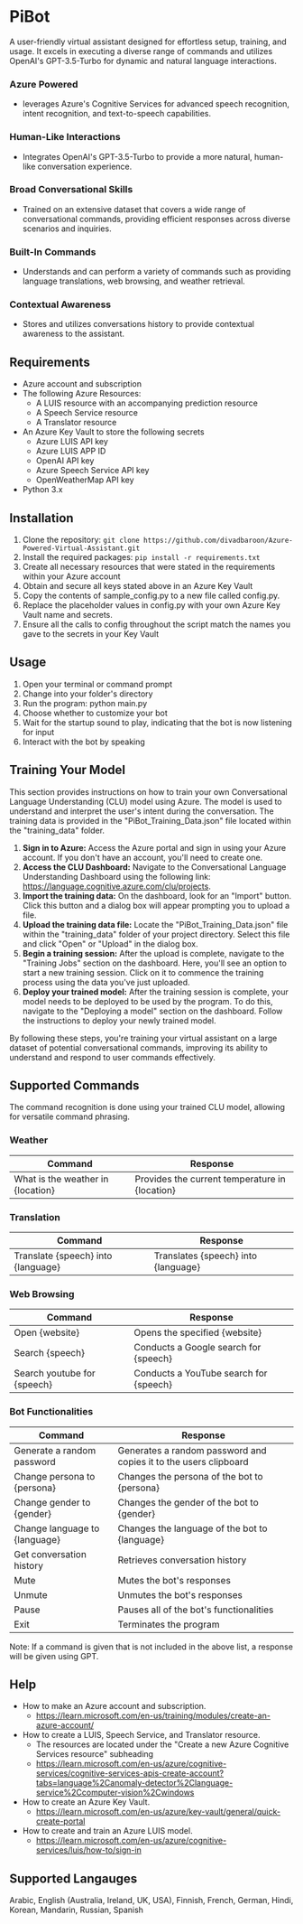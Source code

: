 # PiBot
A user-friendly virtual assistant designed for effortless setup, training, and usage. It excels in executing a diverse range of commands and utilizes OpenAI's GPT-3.5-Turbo for dynamic and natural language interactions. 

### Azure Powered

- leverages Azure's Cognitive Services for advanced speech recognition, intent recognition, and text-to-speech capabilities.

### Human-Like Interactions

- Integrates OpenAI's GPT-3.5-Turbo to provide a more natural, human-like conversation experience.

### Broad Conversational Skills

- Trained on an extensive dataset that covers a wide range of conversational commands, providing efficient responses across diverse scenarios and inquiries.

### Built-In Commands

- Understands and can perform a variety of commands such as providing language translations, web browsing, and weather retrieval. 

### Contextual Awareness

- Stores and utilizes conversations history to provide contextual awareness to the assistant.

## Requirements
- Azure account and subscription
- The following Azure Resources:
  - A LUIS resource with an accompanying prediction resource
  - A Speech Service resource
  - A Translator resource
- An Azure Key Vault to store the following secrets
  - Azure LUIS API key
  - Azure LUIS APP ID
  - OpenAI API key
  - Azure Speech Service API key
  - OpenWeatherMap API key
- Python 3.x

## Installation
1. Clone the repository: `git clone https://github.com/divadbaroon/Azure-Powered-Virtual-Assistant.git`
2. Install the required packages: `pip install -r requirements.txt`
3. Create all necessary resources that were stated in the requirements within your Azure account
4. Obtain and secure all keys stated above in an Azure Key Vault
5. Copy the contents of sample_config.py to a new file called config.py.
6. Replace the placeholder values in config.py with your own Azure Key Vault name and secrets.
7. Ensure all the calls to config throughout the script match the names you gave to the secrets in your Key Vault

## Usage
1. Open your terminal or command prompt
2. Change into your folder's directory
3. Run the program: python main.py
4. Choose whether to customize your bot
5. Wait for the startup sound to play, indicating that the bot is now listening for input
6. Interact with the bot by speaking

## Training Your Model
This section provides instructions on how to train your own Conversational Language Understanding (CLU) model using Azure. The model is used to understand and interpret the user's intent during the conversation. The training data is provided in the "PiBot_Training_Data.json" file located within the "training_data" folder.
1. **Sign in to Azure:** Access the Azure portal and sign in using your Azure account. If you don't have an account, you'll need to create one.
2. **Access the CLU Dashboard:** Navigate to the Conversational Language Understanding Dashboard using the following link: https://language.cognitive.azure.com/clu/projects.
3. **Import the training data:** On the dashboard, look for an "Import" button. Click this button and a dialog box will appear prompting you to upload a file.
4. **Upload the training data file:** Locate the "PiBot_Training_Data.json" file within the "training_data" folder of your project directory. Select this file and click "Open" or "Upload" in the dialog box.
5. **Begin a training session:** After the upload is complete, navigate to the "Training Jobs" section on the dashboard. Here, you'll see an option to start a new training session. Click on it to commence the training process using the data you've just uploaded.
6. **Deploy your trained model:** After the training session is complete, your model needs to be deployed to be used by the program. To do this, navigate to the "Deploying a model" section on the dashboard. Follow the instructions to deploy your newly trained model.

By following these steps, you're training your virtual assistant on a large dataset of potential conversational commands, improving its ability to understand and respond to user commands effectively.

## Supported Commands
The command recognition is done using your trained CLU model, allowing for versatile command phrasing.

### Weather
| Command | Response |
| ------- | -------- |
| What is the weather in {location} | Provides the current temperature in {location} |
### Translation
| Command | Response |
| ------- | -------- |
| Translate {speech} into {language} | Translates {speech} into {language} |
### Web Browsing
| Command | Response |
| ------- | -------- |
| Open {website} | Opens the specified {website} |
| Search {speech} | Conducts a Google search for {speech} |
| Search youtube for {speech} | Conducts a YouTube search for {speech} |
### Bot Functionalities
| Command | Response |
| ------- | -------- |
| Generate a random password | Generates a random password and copies it to the users clipboard |
| Change persona to {persona} | Changes the persona of the bot to {persona} |
| Change gender to {gender} | Changes the gender of the bot to {gender} |
| Change language to {language} | Changes the language of the bot to {language} |
| Get conversation history | Retrieves conversation history |
| Mute | Mutes the bot's responses |
| Unmute | Unmutes the bot's responses |
| Pause | Pauses all of the bot's functionalities |
| Exit | Terminates the program |

Note: If a command is given that is not included in the above list, a response will be given using GPT.

## Help
 - How to make an Azure account and subscription.
   - https://learn.microsoft.com/en-us/training/modules/create-an-azure-account/
 - How to create a LUIS, Speech Service, and Translator resource.
   - The resources are located under the "Create a new Azure Cognitive Services resource" subheading 
   - https://learn.microsoft.com/en-us/azure/cognitive-services/cognitive-services-apis-create-account?tabs=language%2Canomaly-detector%2Clanguage-service%2Ccomputer-vision%2Cwindows 
 - How to create an Azure Key Vault.
   - https://learn.microsoft.com/en-us/azure/key-vault/general/quick-create-portal
 - How to create and train an Azure LUIS model.
   - https://learn.microsoft.com/en-us/azure/cognitive-services/luis/how-to/sign-in
   
 ## Supported Langauges
 Arabic, English (Australia, Ireland, UK, USA), Finnish, French, German, Hindi, Korean, Mandarin, Russian, Spanish

